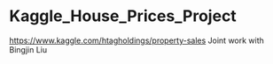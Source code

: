 # Kaggle_House_Prices_Project
https://www.kaggle.com/htagholdings/property-sales
Joint work with Bingjin Liu
